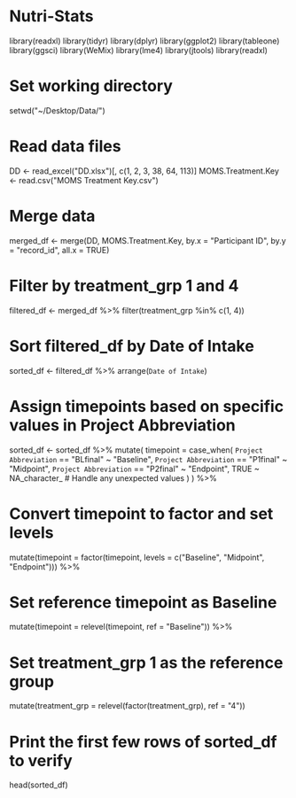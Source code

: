 # Nutri-Stats
library(readxl)
library(tidyr)
library(dplyr)
library(ggplot2)
library(tableone)
library(ggsci)
library(WeMix)
library(lme4)
library(jtools)
library(readxl)

# Set working directory
setwd("~/Desktop/Data/")

# Read data files
DD <- read_excel("DD.xlsx")[, c(1, 2, 3, 38, 64, 113)]
MOMS.Treatment.Key <- read.csv("MOMS Treatment Key.csv")

# Merge data
merged_df <- merge(DD, MOMS.Treatment.Key, by.x = "Participant ID", by.y = "record_id", all.x = TRUE)

# Filter by treatment_grp 1 and 4
filtered_df <- merged_df %>%
  filter(treatment_grp %in% c(1, 4))

# Sort filtered_df by Date of Intake
sorted_df <- filtered_df %>%
  arrange(`Date of Intake`)  

# Assign timepoints based on specific values in Project Abbreviation
sorted_df <- sorted_df %>%
  mutate(
    timepoint = case_when(
      `Project Abbreviation` == "BLfinal" ~ "Baseline",
      `Project Abbreviation` == "P1final" ~ "Midpoint",
      `Project Abbreviation` == "P2final" ~ "Endpoint",
      TRUE ~ NA_character_  # Handle any unexpected values
    )
  ) %>%
  # Convert timepoint to factor and set levels
  mutate(timepoint = factor(timepoint, levels = c("Baseline", "Midpoint", "Endpoint"))) %>%
  # Set reference timepoint as Baseline
  mutate(timepoint = relevel(timepoint, ref = "Baseline")) %>%
  # Set treatment_grp 1 as the reference group
  mutate(treatment_grp = relevel(factor(treatment_grp), ref = "4"))

# Print the first few rows of sorted_df to verify
head(sorted_df)

